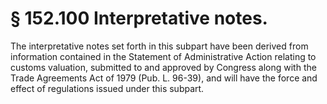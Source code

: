 # § 152.100   Interpretative notes.

The interpretative notes set forth in this subpart have been derived from information contained in the Statement of Administrative Action relating to customs valuation, submitted to and approved by Congress along with the Trade Agreements Act of 1979 (Pub. L. 96-39), and will have the force and effect of regulations issued under this subpart.




